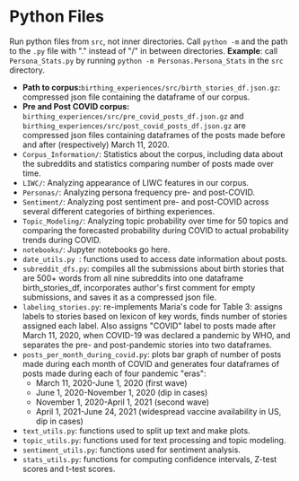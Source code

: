 # Python Files

Run python files from `src`, not inner directories. Call `python -m` and the path to the `.py` file with "." instead of "/" in between directories.
**Example**: call `Persona_Stats.py` by running `python -m Personas.Persona_Stats` in the `src` directory.

- **Path to corpus:**`birthing_experiences/src/birth_stories_df.json.gz`: compressed json file containing the dataframe of our corpus.
- **Pre and Post COVID corpus:** `birthing_experiences/src/pre_covid_posts_df.json.gz` and `birthing_experiences/src/post_covid_posts_df.json.gz` are compressed json files containing dataframes of the posts made before and after (respectively) March 11, 2020.
- `Corpus_Information/`: Statistics about the corpus, including data about the subreddits and statistics comparing number of posts made over time.
- `LIWC/`: Analyzing appearance of LIWC features in our corpus.
- `Personas/`: Analyzing persona frequency pre- and post-COVID.
- `Sentiment/`: Analyzing post sentiment pre- and post-COVID across several different categories of birthing experiences.
- `Topic_Modeling/`: Analyzing topic probability over time for 50 topics and comparing the forecasted probability during COVID to actual probability trends during COVID.
- `notebooks/`: Jupyter notebooks go here.
- `date_utils.py `: functions used to access date information about posts.
- `subreddit_dfs.py`: compiles all the submissions about birth stories that are 500+ words from all nine subreddits into one dataframe birth_stories_df, incorporates author's first comment for empty submissions, and saves it as a compressed json file.
- `labeling_stories.py`: re-implements Maria's code for Table 3: assigns labels to stories based on lexicon of key words, finds number of stories assigned each label. Also assigns "COVID" label to posts made after March 11, 2020, when COVID-19 was declared a pandemic by WHO, and separates the pre- and post-pandemic stories into two dataframes.
- `posts_per_month_during_covid.py`: plots bar graph of number of posts made during each month of COVID and generates four dataframes of posts made during each of four pandemic "eras":
  -   March 11, 2020-June 1, 2020 (first wave)
  -   June 1, 2020-November 1, 2020 (dip in cases)
  -   November 1, 2020-April 1, 2021 (second wave)
  -   April 1, 2021-June 24, 2021 (widespread vaccine availability in US, dip in cases)
- `text_utils.py`: functions used to split up text and make plots.
- `topic_utils.py`: functions used for text processing and topic modeling.
- `sentiment_utils.py`: functions used for sentiment analysis.
- `stats_utils.py`: functions for computing confidence intervals, Z-test scores and t-test scores.

